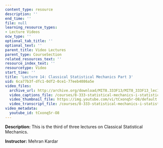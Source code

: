 ```yaml
---
content_type: resource
description: ''
end_time: ''
file: null
learning_resource_types:
- Lecture Videos
ocw_type: ''
optional_tab_title: ''
optional_text: ''
parent_title: Video Lectures
parent_type: CourseSection
related_resources_text: ''
resource_index_text: ''
resourcetype: Video
start_time: ''
title: 'Lecture 14: Classical Statistical Mechanics Part 3'
uid: 6ca77b3f-dfc1-0df2-0ce1-77eeb4086a5e
video_files:
  archive_url: http://archive.org/download/MIT8.333F13/MIT8_333F13_lec14_300k.mp4
  video_captions_file: /courses/8-333-statistical-mechanics-i-statistical-mechanics-of-particles-fall-2013/6edb8e1d73cf51f588179e685a90a7e9_tCxonq5r-O8.vtt
  video_thumbnail_file: https://img.youtube.com/vi/tCxonq5r-O8/default.jpg
  video_transcript_file: /courses/8-333-statistical-mechanics-i-statistical-mechanics-of-particles-fall-2013/6e37592197f9a11636cee6c1f7123b03_tCxonq5r-O8.pdf
video_metadata:
  youtube_id: tCxonq5r-O8
---
```


**Description:** This is the third of three lectures on Classical Statistical Mechanics.

**Instructor:** Mehran Kardar




